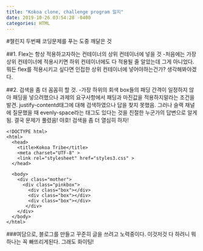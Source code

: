 ```yaml
---
title: "Kokoa clone, challenge program 일지"
date: 2019-10-26 03:54:28 -0400
categories: HTML
---
```

#챌린지 두번째 코딩문제를 푸는 도중 깨달은 것

##1. Flex는 항상 적용하고자하는 컨테이너의 상위 컨테이너에 넣을 것
-처음에는 가장 상위 컨테이너에 적용시키면 하위 컨테이너에도 다 적용될 줄 알았는데 그게 아니었다. 뭐든 flex를 적용시키고 싶다면 인접한 상위 컨테이너에 넣어야하는건가? 생각해봐야겠다.

##2. 검색을 좀 더 꼼꼼히 할 것. 
-가장 하위의 회색 box들의 패딩 간격이 일정하지 않아 패딩을 넣으려했으나 과제의 요구사항에서 패딩과 마진값을 적용하지말라는 조건을 발견.
 justify-contentd태그에 대해 검색하였으나 답을 찾지 못했음. 그러나 슬랙 채널에 질문했을 때 evenly-space라는 태그도 있다는 것을 친절한 누군가의 답변으로 알게됨. 결국 문제가 풀렸음! 야호! 검색을 좀 더 열심히 하자!

~~~
<!DOCTYPE html>
<html>
  <head>
    <title>Kokoa Tribe</title>
    <meta charset="UTF-8" >
    <link rel="stylesheet" href="styles3.css" >
  </head>

  <body>
    <div class="mother">
      <div class="pinkbox">
        <div class="box"></div>
        <div class="box"></div>
        <div class="box"></div>
       </div> 
    </div>    
  </body>
</html>
~~~

###여담으로, 블로그를 만들고 꾸준히 글을 쓰려고 노력중이다. 이것저것 다 하려니 뭐 하나는 꼭 빠뜨리게된다. 그래도 화이팅!

